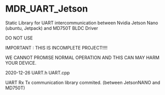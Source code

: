 # MDR_UART_Jetson
Static Library for UART intercommunication between Nvidia Jetson Nano (ubuntu, Jetpack) and MD750T BLDC Driver

DO NOT USE

IMPORTANT : THIS IS INCOMPLETE PROJECT!!!!

WE CANNOT PROMISE NORMAL OPERATION AND THIS CAN MAY HARM YOUR DEVICE.


2020-12-26 UART.h UART.cpp

UART Rx Tx communication library commited. (between JetsonNANO and MD750T)
